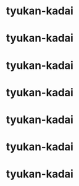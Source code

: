 # tyukan-kadai
# tyukan-kadai
# tyukan-kadai
# tyukan-kadai
# tyukan-kadai
# tyukan-kadai
# tyukan-kadai

